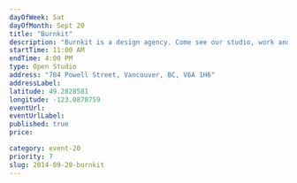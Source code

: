 ```yaml
---
dayOfWeek: Sat
dayOfMonth: Sept 20
title: "Burnkit"
description: "Burnkit is a design agency. Come see our studio, work and process in action. Plus we'll have a few beers in the fridge."
startTime: 11:00 AM
endTime: 4:00 PM
type: Open Studio
address: "784 Powell Street, Vancouver, BC, V6A 1H6"
addressLabel: 
latitude: 49.2828581
longitude: -123.0878759
eventUrl: 
eventUrlLabel: 
published: true
price: 

category: event-20
priority: 7
slug: 2014-09-20-burnkit
---
```

